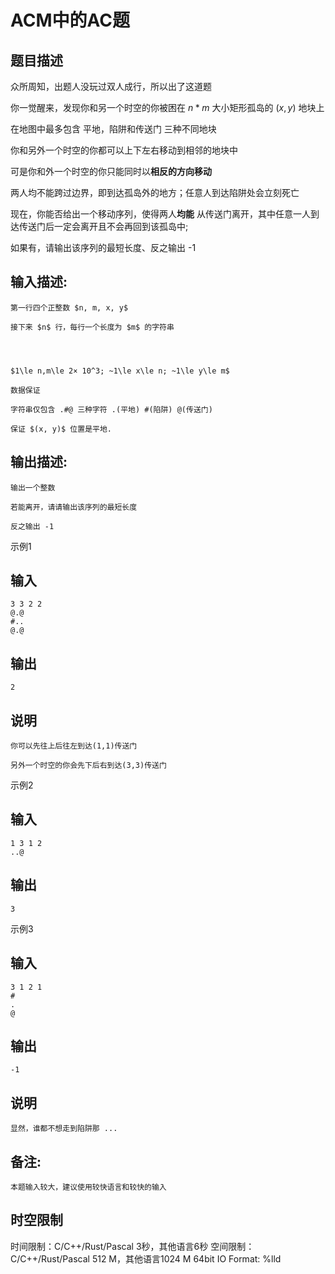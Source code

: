 # ACM中的AC题

## 题目描述

众所周知，出题人没玩过双人成行，所以出了这道题 

你一觉醒来，发现你和另一个时空的你被困在 $n*m$ 大小矩形孤岛的 $(x, y)$ 地块上 

在地图中最多包含 平地，陷阱和传送门 三种不同地块 

你和另外一个时空的你都可以上下左右移动到相邻的地块中 

可是你和外一个时空的你只能同时以**相反的方向移动**

两人均不能跨过边界，即到达孤岛外的地方；任意人到达陷阱处会立刻死亡

  


现在，你能否给出一个移动序列，使得两人**均能** 从传送门离开，其中任意一人到达传送门后一定会离开且不会再回到该孤岛中; 

如果有，请输出该序列的最短长度、反之输出 -1 

## 输入描述:
    
    
    第一行四个正整数 $n, m, x, y$
    
    接下来 $n$ 行，每行一个长度为 $m$ 的字符串
    
      
    
    
    $1\le n,m\le 2× 10^3; ~1\le x\le n; ~1\le y\le m$
    
    数据保证
    
    字符串仅包含 .#@ 三种字符 .(平地) #(陷阱) @(传送门)
    
    保证 $(x, y)$ 位置是平地.

## 输出描述:
    
    
    输出一个整数
    
    若能离开，请请输出该序列的最短长度
    
    反之输出 -1

示例1 

## 输入
    
    
    3 3 2 2
    @.@
    #..
    @.@

## 输出
    
    
    2

## 说明
    
    
    你可以先往上后往左到达(1,1)传送门
    
    另外一个时空的你会先下后右到达(3,3)传送门

示例2 

## 输入
    
    
    1 3 1 2
    ..@

## 输出
    
    
    3

示例3 

## 输入
    
    
    3 1 2 1
    #
    .
    @

## 输出
    
    
    -1

## 说明
    
    
    显然，谁都不想走到陷阱那 ...

## 备注:
    
    
    本题输入较大，建议使用较快语言和较快的输入


## 时空限制

时间限制：C/C++/Rust/Pascal 3秒，其他语言6秒
空间限制：C/C++/Rust/Pascal 512 M，其他语言1024 M
64bit IO Format: %lld
